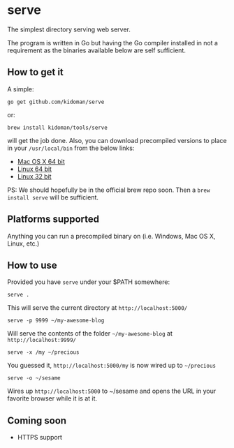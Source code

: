 # serve

The simplest directory serving web server. 

The program is written in Go but having the Go compiler installed in not a requirement as the binaries available below are self sufficient.

## How to get it

A simple:

	go get github.com/kidoman/serve

or:

	brew install kidoman/tools/serve

will get the job done. Also, you can download precompiled versions to place in your ```/usr/local/bin``` from the below links:

* [Mac OS X 64 bit](https://dl.dropboxusercontent.com/u/6727135/Binaries/serve/darwin-amd64/serve)
* [Linux 64 bit](https://dl.dropboxusercontent.com/u/6727135/Binaries/serve/linux-amd64/serve)
* [Linux 32 bit](https://dl.dropboxusercontent.com/u/6727135/Binaries/serve/linux-386/serve)

PS: We should hopefully be in the official brew repo soon. Then a ```brew install serve``` will be sufficient. 

## Platforms supported

Anything you can run a precompiled binary on (i.e. Windows, Mac OS X, Linux, etc.)

## How to use

Provided you have ```serve``` under your $PATH somewhere:

	serve .

This will serve the current directory at ```http://localhost:5000/```

	serve -p 9999 ~/my-awesome-blog

Will serve the contents of the folder ```~/my-awesome-blog``` at ```http://localhost:9999/```

	serve -x /my ~/precious

You guessed it, ```http://localhost:5000/my``` is now wired up to ```~/precious```

	serve -o ~/sesame

Wires up ```http://localhost:5000``` to ~/sesame and opens the URL in your favorite browser while it is at it.

## Coming soon

* HTTPS support
